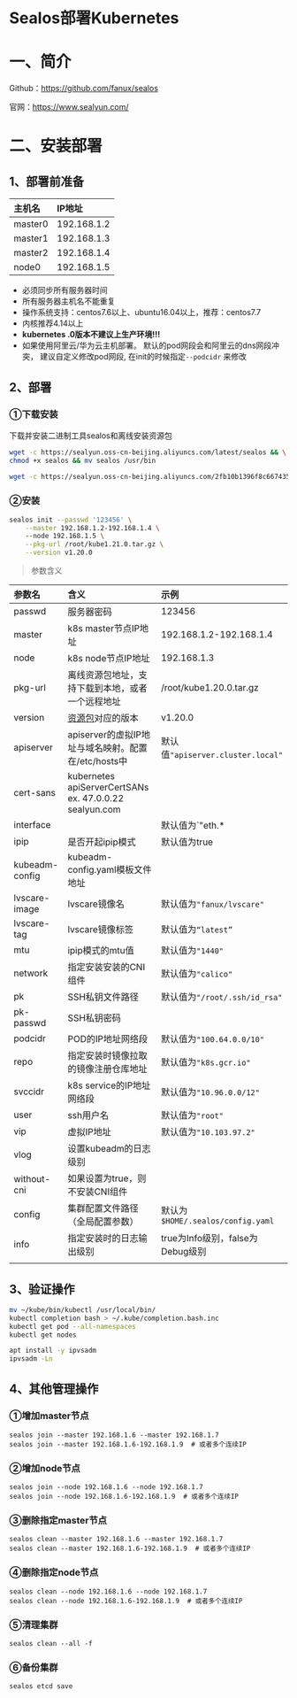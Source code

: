 # Sealos部署Kubernetes

# 一、简介

Github：https://github.com/fanux/sealos

官网：https://www.sealyun.com/

# 二、安装部署

## 1、部署前准备

| 主机名  | IP地址      |
| :------ | :---------- |
| master0 | 192.168.1.2 |
| master1 | 192.168.1.3 |
| master2 | 192.168.1.4 |
| node0   | 192.168.1.5 |

- 必须同步所有服务器时间
- 所有服务器主机名不能重复
- 操作系统支持：centos7.6以上、ubuntu16.04以上，推荐：centos7.7
- 内核推荐4.14以上
- **kubernetes .0版本不建议上生产环境!!!**
- 如果使用阿里云/华为云主机部署。 默认的pod网段会和阿里云的dns网段冲突， 建议自定义修改pod网段, 在init的时候指定`--podcidr` 来修改

## 2、部署

### ①下载安装

下载并安装二进制工具sealos和离线安装资源包

```sh
wget -c https://sealyun.oss-cn-beijing.aliyuncs.com/latest/sealos && \
chmod +x sealos && mv sealos /usr/bin 

wget -c https://sealyun.oss-cn-beijing.aliyuncs.com/2fb10b1396f8c6674355fcc14a8cda7c-v1.20.0/kube1.21.0.tar.gz    
```

### ②安装

```bash
sealos init --passwd '123456' \
    --master 192.168.1.2-192.168.1.4 \ 
    --node 192.168.1.5 \
    --pkg-url /root/kube1.21.0.tar.gz \
    --version v1.20.0
```

> 参数含义

| 参数名  | 含义                                                         | 示例                    |
| :------ | :----------------------------------------------------------- | :---------------------- |
| passwd  | 服务器密码                                                   | 123456                  |
| master  | k8s master节点IP地址                                         | 192.168.1.2-192.168.1.4 |
| node    | k8s node节点IP地址                                           | 192.168.1.3             |
| pkg-url | 离线资源包地址，支持下载到本地，或者一个远程地址             | /root/kube1.20.0.tar.gz |
| version | [资源包](https://www.sealyun.com/goodsDetail?type=cloud_kernel&name=kubernetes)对应的版本 | v1.20.0                 |
| apiserver  | apiserver的虚拟IP地址与域名映射。配置在/etc/hosts中 | 默认值`"apiserver.cluster.local"` |
| cert-sans | kubernetes apiServerCertSANs ex. 47.0.0.22 sealyun.com | |
| interface  |  |默认值为`"eth.*|en.*|em.*"`|
| ipip | 是否开起ipip模式 | 默认值为true |
| kubeadm-config  | kubeadm-config.yaml模板文件地址 | |
| lvscare-image  | lvscare镜像名 | 默认值为`"fanux/lvscare"` |
| lvscare-tag  | lvscare镜像标签 | 默认值为`“latest”` |
| mtu  | ipip模式的mtu值 | 默认值为`"1440"` |
| network  | 指定安装安装的CNI组件 | 默认值为`"calico"` |
| pk  | SSH私钥文件路径 | 默认值为`"/root/.ssh/id_rsa"` |
| pk-passwd | SSH私钥密码 |  |
| podcidr  | POD的IP地址网络段 | 默认值为`"100.64.0.0/10"` |
| repo  | 指定安装时镜像拉取的镜像注册仓库地址 | 默认值为`"k8s.gcr.io"` |
| svccidr  | k8s service的IP地址网络段 | 默认值为`"10.96.0.0/12"` |
| user  | ssh用户名 | 默认值为`"root"` |
| vip  | 虚拟IP地址 | 默认值为`"10.103.97.2"` |
| vlog | 设置kubeadm的日志级别 | |
| without-cni | 如果设置为true，则不安装CNI组件 | |
| config | 集群配置文件路径（全局配置参数） | 默认为`$HOME/.sealos/config.yaml` |
| info | 指定安装时的日志输出级别 | true为Info级别，false为Debug级别 |
|  |  |  |

## 3、验证操作

```bash
mv ~/kube/bin/kubectl /usr/local/bin/
kubectl completion bash > ~/.kube/completion.bash.inc
kubectl get pod --all-namespaces
kubectl get nodes 

apt install -y ipvsadm
ipvsadm -Ln
```

## 4、其他管理操作

### ①增加master节点

```shell
sealos join --master 192.168.1.6 --master 192.168.1.7
sealos join --master 192.168.1.6-192.168.1.9  # 或者多个连续IP
```

### ②增加node节点

```shell
sealos join --node 192.168.1.6 --node 192.168.1.7
sealos join --node 192.168.1.6-192.168.1.9  # 或者多个连续IP
```

### ③删除指定master节点

```shell
sealos clean --master 192.168.1.6 --master 192.168.1.7
sealos clean --master 192.168.1.6-192.168.1.9  # 或者多个连续IP
```

### ④删除指定node节点

```shell
sealos clean --node 192.168.1.6 --node 192.168.1.7
sealos clean --node 192.168.1.6-192.168.1.9  # 或者多个连续IP
```

### ⑤清理集群

```shell
sealos clean --all -f
```

### ⑥备份集群

```shell
sealos etcd save
```



